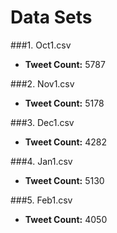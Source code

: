 Data Sets
======
###1. Oct1.csv
- **Tweet Count:** 5787

###2. Nov1.csv
- **Tweet Count:** 5178

###3. Dec1.csv
- **Tweet Count:** 4282

###4. Jan1.csv
- **Tweet Count:** 5130

###5. Feb1.csv
- **Tweet Count:** 4050